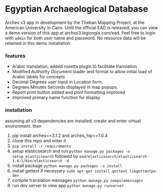 # Egyptian Archaeological Database
Arches v3 app in development by the Theban Mapping Project, at the American University in Cairo. Until the official EAD is released, you can view a demo version of this app at arches3.legiongis.com/ead. Feel free to login with `admin` for both user name and password. No resource data will be retained in this demo installation.

### features
+ Arabic translation, added rosetta plugin to facilitate translation
+ Modified Authority Document loader and format to allow initial load of Arabic labels for concepts
+ Decimal Degrees user input in Location form.
+ Degrees Minutes Seconds displayed in map popups.
+ Report print button added and print formatting improved
+ Improved primary name function for display

### installation
assuming all v3 dependencies are installed, create and enter virtual environment. then

1. pip install arches==3.1.2 and arches_hip==1.0.4
2. clone this repo and enter it
3. `pip install -r requirements`
4. setup elasticsearch and run `python manage.py packages -o setup_elasticsearch` followed by `ead/elasticsearch/elasticsearch-1.4.1/bin/elasticsearch -d`
5. install package `python manage.py packages -o install`
6. install gettext if necessary `sudo apt-get install gettext libgettextpo-dev`
7. compile translation messages `python manage.py compilemessages`
8. run dev server to view app `python manage.py runserver`

